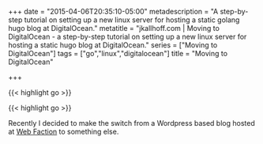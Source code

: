 +++
date = "2015-04-06T20:35:10-05:00"
metadescription = "A step-by-step tutorial on setting up a new linux server for hosting a static golang hugo blog at DigitalOcean."
metatitle = "jkallhoff.com | Moving to DigitalOcean - a step-by-step tutorial on setting up a new linux server for hosting a static hugo blog at DigitalOcean."
series = ["Moving to DigitalOcean"]
tags = ["go","linux","digitalocean"]
title = "Moving to DigitalOcean"

+++

{{< highlight go >}}

{{< highlight go >}}

Recently I decided to make the switch from a Wordpress based blog hosted at [Web Faction][1] to something else.



[1]:	http://www.webfaction.com